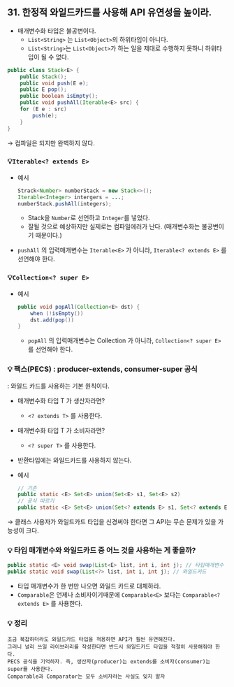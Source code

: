 ## 31. 한정적 와일드카드를 사용해 API 유연성을 높이라.

- 매개변수화 타입은 불공변이다.
  - `List<String>` 는 `List<Object>`의 하위타입이 아니다.
  - `List<String>`는 `List<Object>`가 하는 일을 제대로 수행하지 못하니 하위타입이 될 수 없다.

```java
public class Stack<E> {
    public Stack();
    public void push(E e);
    public E pop();
    public boolean isEmpty();
    public void pushAll(Iterable<E> src) {
    for (E e : src)
        push(e);
    }
}
```

→ 컴파일은 되지만 완벽하지 않다.

### 💡`Iterable<? extends E>`

- 예시

    ```java
    Strack<Number> numberStack = new Stack<>();
    Iterable<Integer> intergers = ...;
    numberStack.pushAll(integers);
    ```

  - Stack을 `Number`로 선언하고 `Integer`를 넣었다.
  - 잘될 것으로 예상하지만 실제로는 컴파일에러가 난다. (매개변수화는 불공변이기 때문이다.)
- `pushAll` 의 입력매개변수는 `Iterable<E>` 가 아니라, `Iterable<? extends E>` 를 선언해야 한다.


### 💡`Collection<? super E>`

- 예시

    ```java
    public void popAll(Collection<E> dst) {
        when (!isEmpty())
        dst.add(pop())
    }
    ```

  - `popAll` 의 입력매개변수는 Collection<E> 가 아니라, `Collection<? super E>` 를 선언해야 한다.

### 💡 팩스(PECS) : producer-extends, consumer-super 공식

: 와일드 카드를 사용하는 기본 원칙이다.

- 매개변수화 타입 T 가 생산자라면?

  - `<? extends T>` 를 사용한다.
- 매개변수화 타입 T 가 소비자라면?

  - `<? super T>` 를 사용한다.
- 반환타입에는 와일드카드를 사용하지 않는다.

- 예시

    ```java
    // 기존
    public static <E> Set<E> union(Set<E> s1, Set<E> s2)
    // 공식 따르기
    public static <E> Set<E> union(Set<? extends E> s1, Set<? extends E> s2)
    ```


→ 클래스 사용자가 와일드카드 타입을 신경써야 한다면 그 API는 무슨 문제가 있을 가능성이 크다.

### 💡 타입 매개변수와 와일드카드 중 어느 것을 사용하는 게 좋을까?

```java
public static <E> void swap(List<E> list, int i, int j); // 타입매개변수
public static void swap(List<?> list, int i, int j); // 와일드카드
```

- 타입 매개변수가 한 번만 나오면 와일드 카드로 대체하라.
- `Comparable`은 언제나 소비자이기때문에 `Comparable<E>` 보다는 `Comparable<? extends E>` 를 사용한다.

### 💡 정리

```
조금 복잡하더라도 와일드카드 타입을 적용하면 API가 훨씬 유연해진다. 
그러니 널리 쓰일 라이브러리를 작성한다면 반드시 와일드카드 타입을 적절히 사용해줘야 한다. 
PECS 공식을 기억하자. 즉, 생산자(producer)는 extends를 소비자(consumer)는 super를 사용한다. 
Comparable과 Comparator는 모두 소비자라는 사실도 잊지 말자
```
